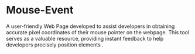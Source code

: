 # Mouse-Event
  A user-friendly Web Page developed to assist developers in obtaining accurate pixel coordinates of their mouse pointer on the webpage. This tool serves as a valuable resource, providing instant feedback to help developers precisely position elements .
